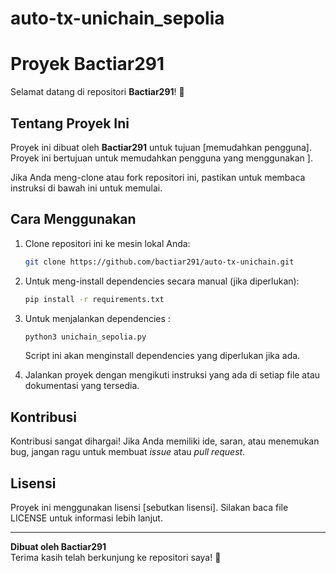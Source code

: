 # auto-tx-unichain_sepolia
# Proyek Bactiar291

Selamat datang di repositori **Bactiar291**! 🎉

## Tentang Proyek Ini

Proyek ini dibuat oleh **Bactiar291** untuk tujuan [memudahkan pengguna]. Proyek ini bertujuan untuk memudahkan pengguna yang menggunakan ].

Jika Anda meng-clone atau fork repositori ini, pastikan untuk membaca instruksi di bawah ini untuk memulai.

## Cara Menggunakan

1. Clone repositori ini ke mesin lokal Anda:
    ```bash
    git clone https://github.com/bactiar291/auto-tx-unichain.git
    ```
    
2. Untuk meng-install dependencies secara manual (jika diperlukan):
    ```bash
    pip install -r requirements.txt
    ```
3. Untuk menjalankan dependencies :
    ```bash
    python3 unichain_sepolia.py
    ```    

   Script ini akan menginstall dependencies yang diperlukan jika ada.

4. Jalankan proyek dengan mengikuti instruksi yang ada di setiap file atau dokumentasi yang tersedia.

## Kontribusi

Kontribusi sangat dihargai! Jika Anda memiliki ide, saran, atau menemukan bug, jangan ragu untuk membuat _issue_ atau _pull request_.

## Lisensi

Proyek ini menggunakan lisensi [sebutkan lisensi]. Silakan baca file LICENSE untuk informasi lebih lanjut.

---

**Dibuat oleh Bactiar291**  
Terima kasih telah berkunjung ke repositori saya! 🚀

